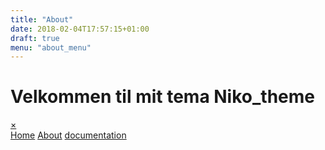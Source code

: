 ```yaml
---
title: "About"
date: 2018-02-04T17:57:15+01:00
draft: true
menu: "about_menu"
---
```


<h1>Velkommen til mit tema Niko_theme </h1>

<body>
	<div id="myNav" class="overlay">
  <a href="javascript:void(0)" class="closebtn" onclick="closeNav()">&times;</a>
  <div class="overlay-content">
   <a href="index.html">Home</a>
    <a href="../../../content/about.md">About</a> 
	  <a href="#">documentation</a>
    
  </div>
</div>
</body>